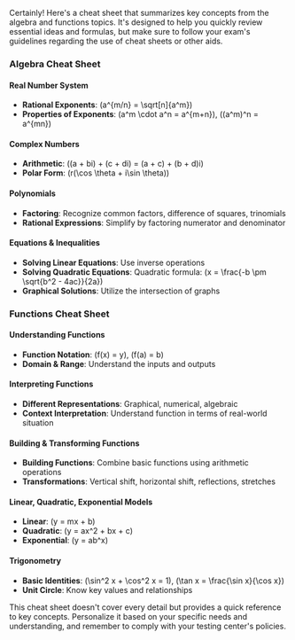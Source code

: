 Certainly! Here's a cheat sheet that summarizes key concepts from the algebra and functions topics. It's designed to help you quickly review essential ideas and formulas, but make sure to follow your exam's guidelines regarding the use of cheat sheets or other aids.

### Algebra Cheat Sheet

#### Real Number System
- **Rational Exponents**: \(a^{m/n} = \sqrt[n]{a^m}\)
- **Properties of Exponents**: \(a^m \cdot a^n = a^{m+n}\), \((a^m)^n = a^{mn}\)

#### Complex Numbers
- **Arithmetic**: \((a + bi) + (c + di) = (a + c) + (b + d)i\)
- **Polar Form**: \(r(\cos \theta + i\sin \theta)\)

#### Polynomials
- **Factoring**: Recognize common factors, difference of squares, trinomials
- **Rational Expressions**: Simplify by factoring numerator and denominator

#### Equations & Inequalities
- **Solving Linear Equations**: Use inverse operations
- **Solving Quadratic Equations**: Quadratic formula: \(x = \frac{-b \pm \sqrt{b^2 - 4ac}}{2a}\)
- **Graphical Solutions**: Utilize the intersection of graphs

### Functions Cheat Sheet

#### Understanding Functions
- **Function Notation**: \(f(x) = y\), \(f(a) = b\)
- **Domain & Range**: Understand the inputs and outputs

#### Interpreting Functions
- **Different Representations**: Graphical, numerical, algebraic
- **Context Interpretation**: Understand function in terms of real-world situation

#### Building & Transforming Functions
- **Building Functions**: Combine basic functions using arithmetic operations
- **Transformations**: Vertical shift, horizontal shift, reflections, stretches

#### Linear, Quadratic, Exponential Models
- **Linear**: \(y = mx + b\)
- **Quadratic**: \(y = ax^2 + bx + c\)
- **Exponential**: \(y = ab^x\)

#### Trigonometry
- **Basic Identities**: \(\sin^2 x + \cos^2 x = 1\), \(\tan x = \frac{\sin x}{\cos x}\)
- **Unit Circle**: Know key values and relationships

This cheat sheet doesn't cover every detail but provides a quick reference to key concepts. Personalize it based on your specific needs and understanding, and remember to comply with your testing center's policies.
